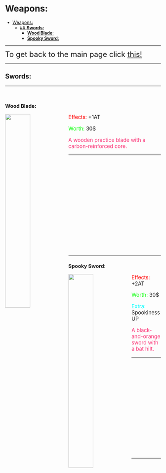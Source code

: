 # Weapons:

- [Weapons:](#weapons)
  - [## **Swords:**](#-swords)
    - [**Wood Blade**:](#wood-blade)
    - [**Spooky Sword**:](#spooky-sword)

---

<font size="5">To get back to the main page click <a href="../DeltaBlox">this!</a></font>

---

## **Swords:**
---

&nbsp;

### **Wood Blade**:

<img src="https://i.imgur.com/maKLddq.png" align="left" width="40%">

<div style="font-size:120%;">
  <p><span style="color:rgb(255,0,0);">Effects:</span> +1AT</p>
  <p><span style="color:rgb(0,255,0);">Worth:</span> 30$ </p>
</div>

<div style="font-size:120%;">
  <p><span style="color:rgb(251,53,119);">A wooden practice blade with a carbon-reinforced core.</span></p>
</div>

---

&nbsp;

&nbsp;

&nbsp;

&nbsp;

&nbsp;

&nbsp;

&nbsp;

&nbsp;

&nbsp;

&nbsp;

---

### **Spooky Sword**:

<img src="https://i.imgur.com/Yeqbtmp.png" align="left" width="40%">

<div style="font-size:120%;">
  <p><span style="color:rgb(255,0,0);">Effects:</span> +2AT</p>
  <p><span style="color:rgb(0,255,0);">Worth:</span> 30$ </p>
  <p><span style="color:rgb(0,255,255);">Extra:</span> Spookiness UP</p>
</div>

<div style="font-size:120%;">
  <p><span style="color:rgb(251,53,119);">A black-and-orange sword with a bat hilt.</span></p>
</div>

---

&nbsp;

&nbsp;

&nbsp;

&nbsp;

&nbsp;

&nbsp;

&nbsp;

&nbsp;

&nbsp;

&nbsp;

---